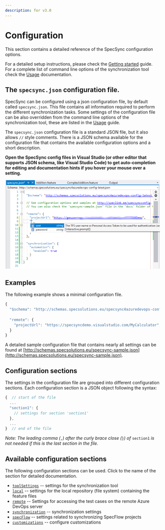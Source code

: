 ```yaml
---
description: for v3.0
---
```


# Configuration

This section contains a detailed reference of the SpecSync configuration options.

For a detailed setup instructions, please check the [Getting started](../../getting-started/) guide. For a complete list of command line options of the synchronization tool check the [Usage](../command-line-reference/) documentation.

## The `specsync.json` configuration file.

SpecSync can be configured using a json configuration file, by default called `specsync.json`. This file contains all information required to perform the different synchronization tasks. Some settings of the configuration file can be also overridden from the command line options of the synchronization tool, these are listed in the [Usage](../command-line-reference/) guide.

The `specsync.json` configuration file is a standard JSON file, but it also allows `//` style comments. There is a JSON schema available for the configuration file that contains the available configuration options and a short description.

**Open the SpecSync config files in Visual Studio \(or other editor that supports JSON schema, like Visual Studio Code\) to get auto-completion for editing and documentation hints if you hover your mouse over a setting.**

![Code completion of the configuration file in Visual Studio](../../.gitbook/assets/configuration-completion-in-vs.png)

## Examples

The following example shows a minimal configuration file.

```javascript
{
  "$schema": "http://schemas.specsolutions.eu/specsync4azuredevops-config-latest.json",

  "remote": {
    "projectUrl": "https://specsyncdemo.visualstudio.com/MyCalculator",
  }
}
```

A detailed sample configuration file that contains nearly all settings can be found at [http://schemas.specsolutions.eu/specsync-sample.json](http://schemas.specsolutions.eu/specsync-sample.json).

## Configuration sections

The settings in the configuration file are grouped into different configuration sections. Each configuration section is a JSON object following the syntax:

```javascript
{  // start of the file
  ...
  "section1": {
    // settings for section 'section1' 
  },
  ...  
}  // end of the file
```

_Note: The leading comma \(_`,`_\) after the curly brace close \(_`}`_\) of_ `section1` _is not needed if this is the last section in the file._

## Available configuration sections

The following configuration sections can be used. Click to the name of the section for detailed documentation.

* [`toolSettings`](configuration-toolsettings.md) -- settings for the synchronization tool
* [`local`](configuration-local.md) -- settings for the local repository \(file system\) containing the feature files
* [`remote`](configuration-remote.md) -- Settings for accessing the test cases on the remote Azure DevOps server
* [`synchronization`](configuration-synchronization/) -- synchronization settings
* [`specFlow`](configuration-specflow.md) -- settings related to synchronizing SpecFlow projects
* [`customizations`](configuration-customizations.md) -- configure customizations

